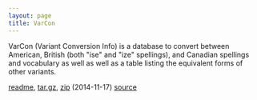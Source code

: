 ```yaml
---
layout: page
title: VarCon
---
```


VarCon (Variant Conversion Info) is a database to convert between
American, British (both "ise" and "ize" spellings), and Canadian
spellings and vocabulary as well as well as a table listing the
equivalent forms of other variants.

<a href="/varcon-readme">readme</a>,
<a href="http://downloads.sourceforge.net/wordlist/varcon-2014.11.17.tar.gz">tar.gz</a>,
<a href="http://downloads.sourceforge.net/wordlist/varcon-2014.11.17.zip">zip</a>
(2014-11-17)
[source](http://github.com/kevina/wordlist)        


